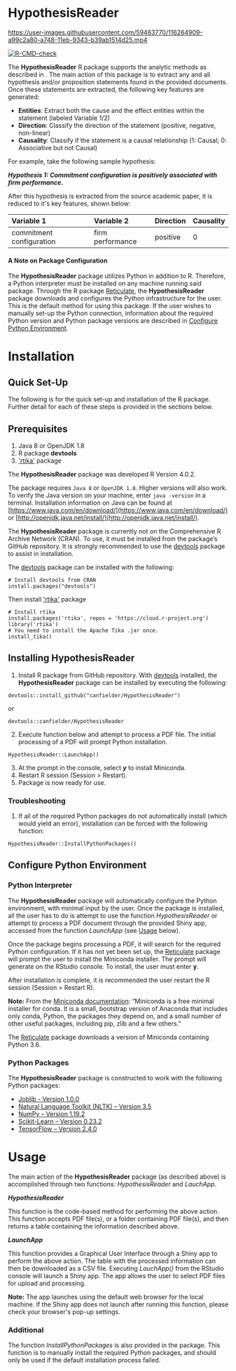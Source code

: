 # HypothesisReader

https://user-images.githubusercontent.com/59463770/116264909-a99c2a80-a748-11eb-9343-b39ab1514d25.mp4

  <!-- badges: start -->
  [![R-CMD-check](https://github.com/canfielder/HypothesisReader/workflows/R-CMD-check/badge.svg)](https://github.com/canfielder/HypothesisReader/actions)
  <!-- badges: end -->

The **HypothesisReader** R package supports the analytic methods as described in <insert academic paper>. The main action of this package is to extract any and all hypothesis and/or proposition statements found in the provided documents. Once these statements are extracted, the following key features are generated:
  
  * **Entities**: Extract both the cause and the effect entities within the statement (labeled Variable 1/2)
  * **Direction**: Classify the direction of the statement (positive, negative, non-linear)
  * **Causality**: Classify if the statement is a causal relationship (1: Causal; 0: Associative but not Causal)
  
For example, take the following sample hypothesis:
  
_**Hypothesis 1: Commitment configuration is positively associated with firm performance.**_

After this hypothesis is extracted from the source academic paper, it is reduced to it's key features,  shown below:

| Variable 1 | Variable 2 | Direction | Causality |
| :--- | :--- | :--- | :--- |
| commitment configuration | firm performance | positive | 0 |

#### A Note on Package Configuration
The **HypothesisReader** package utilizes Python in addition to R. Therefore, a Python interpreter must be installed on any machine running said package. Through the R package [Reticulate](https://rstudio.github.io/reticulate/), the **HypothesisReader** package downloads and configures the Python infrastructure for the user. This is the default method for using this package. If the user wishes to manually set-up the Python connection, information about the required Python version and Python package versions are described in [Configure Python Environment](#configure-python-environment).
  
# Installation
## Quick Set-Up
The following is for the quick set-up and installation of the R package. Further detail for each of these steps is provided in the sections below.

## Prerequisites

1. Java 8 or OpenJDK 1.8
2. R package **devtools**
3. ['rtika'](https://github.com/ropensci/rtika) package 

The **HypothesisReader** package was developed R Version 4.0.2.
 
The package requires ```Java 8``` or ```OpenJDK 1.8```. Higher versions will also work. To verify the Java version on your machine, enter ```java -version``` in a terminal. Installation information on Java can be found at [https://www.java.com/en/download/](https://www.java.com/en/download/) or [http://openjdk.java.net/install/](http://openjdk.java.net/install/).

The **HypothesisReader** package is currently not on the Comprehensive R Archive Network (CRAN). To use, it must be installed from the package’s GitHub repository. It is strongly recommended to use the [devtools](https://www.rdocumentation.org/packages/devtools) package to assist in installation. 

The [devtools](https://www.rdocumentation.org/packages/devtools) package can be installed with the following:
```
# Install devtools from CRAN
install.packages("devtools")
```

Then install ['rtika'](https://github.com/ropensci/rtika) package
```
# Install rtika
install.packages('rtika', repos = 'https://cloud.r-project.org')
library('rtika')
# You need to install the Apache Tika .jar once.
install_tika()
```

## Installing HypothesisReader

1. Install R package from GitHub repository. With [devtools](https://www.rdocumentation.org/packages/devtools) installed, the **HypothesisReader** package can be installed by executing the following:

```
devtools::install_github("canfielder/HypothesisReader")
```
or
```
devtools::canfielder/HypothesisReader
```

2.	Execute function below and attempt to process a PDF file. The initial processing of a PDF will prompt Python installation.
```
HypothesisReader::LaunchApp()
```

3. At the prompt in the console, select _**y**_ to install Miniconda.
4. Restart R session (Session > Restart).
5. Package is now ready for use.

### Troubleshooting
1. If all of the required Python packages do not automatically install (which would yield an error), installation can be forced with the following function:
```
HypothesisReader::InstallPythonPackages()
```

## Configure Python Environment
### Python Interpreter
The **HypothesisReader** package will automatically configure the Python environment, with minimal input by the user. Once the package is installed, all the user has to do is attempt to use the function *HypothesisReader* or attempt to process a PDF document through the provided Shiny app, accessed from the function *LaunchApp* (see [Usage](#usage) below).

Once the package begins processing a PDF, it will search for the required Python configuration. If it has not yet been set up, the [Reticulate](https://rstudio.github.io/reticulate/) package will prompt the user to install the Miniconda installer. The prompt will generate on the RStudio console. To install, the user must enter **y**.

After installation is complete, it is recommended the user restart the R session (Session > Restart R).

**Note:** From the [Miniconda documentation](https://docs.conda.io/en/latest/miniconda.html): “Miniconda is a free minimal installer for conda. It is a small, bootstrap version of Anaconda that includes only conda, Python, the packages they depend on, and a small number of other useful packages, including pip, zlib and a few others.”

The [Reticulate](https://rstudio.github.io/reticulate/) package downloads a version of Miniconda containing Python 3.6.

### Python Packages
The **HypothesisReader** package is constructed to work with the following Python packages:

* [Joblib - Version 1.0.0](https://pypi.org/project/joblib/1.0.0/)
* [Natural Language Toolkit (NLTK) – Version 3.5](https://pypi.org/project/nltk/3.5/)
* [NumPy – Version 1.19.2](https://pypi.org/project/numpy/1.19.2/)
* [Scikit-Learn – Version 0.23.2](https://pypi.org/project/scikit-learn/0.23.2/)
* [TensorFlow – Version 2.4.0](https://pypi.org/project/tensorflow/2.4.0/)

# Usage
The main action of the **HypothesisReader** package (as described above) is accomplished through two functions: *HypothesisReader* and *LauchApp*.

_**HypothesisReader**_

This function is the code-based method for performing the above action. This function accepts PDF file(s), or a folder containing PDF file(s), and then returns a table containing the information described above. 

_**LaunchApp**_

This function provides a Graphical User Interface through a Shiny app to perform the above action. The table with the processed information can then be downloaded as a CSV file. Executing *LauchApp()* from the RStudio console will launch a Shiny app. The app allows the user to select PDF files for upload and processing. 

**Note:** The app launches using the default web browser for the local machine. If the Shiny app does not launch after running this function, please check your browser's pop-up settings.

### Additional
The function *InstallPythonPackages* is also provided in the package. This function is to manually install the required Python packages, and should only be used if the default installation process failed. 
